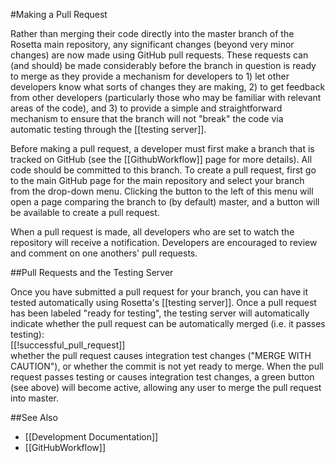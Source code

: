 #Making a Pull Request

Rather than merging their code directly into the master branch of the Rosetta main repository, any significant changes (beyond very minor changes) are now made using GitHub pull requests. 
These requests can (and should) be made considerably before the branch in question is ready to merge as they provide a mechanism for developers to 1) let other developers know what sorts of changes they are making, 2) to get feedback from other developers (particularly those who may be familiar with relevant areas of the code), and 3) to provide a simple and straightforward mechanism to ensure that the branch will not "break" the code via automatic testing through the [[testing server]].

Before making a pull request, a developer must first make a branch that is tracked on GitHub (see the [[GithubWorkflow]] page for more details). All code should be committed to this branch.
To create a pull request, first go to the main GitHub page for the main repository and select your branch from the drop-down menu. Clicking the button to the left of this menu will open a page comparing the branch to (by default) master, and a button will be available to create a pull request. 

When a pull request is made, all developers who are set to watch the repository will receive a notification. Developers are encouraged to review and comment on one anothers' pull requests.


##Pull Requests and the Testing Server

Once you have submitted a pull request for your branch, you can have it tested automatically using Rosetta's [[testing server]]. Once a pull request has been labeled "ready for testing", the testing server will automatically indicate whether the pull request can be automatically merged (i.e. it passes testing):  
[[!successful_pull_request]]  
 whether the pull request causes integration test changes ("MERGE WITH CAUTION"), or whether the commit is not yet ready to merge.  When the pull request passes testing or causes integration test changes, a green button (see above) will become active, allowing any user to merge the pull request into master.  

##See Also

* [[Development Documentation]]
* [[GitHubWorkflow]]